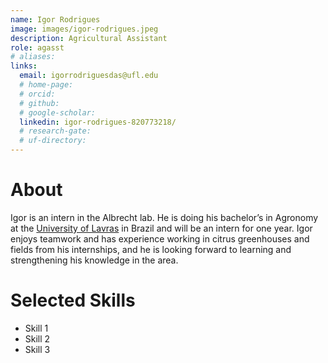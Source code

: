 ```yaml
---
name: Igor Rodrigues
image: images/igor-rodrigues.jpeg
description: Agricultural Assistant
role: agasst
# aliases:
links:
  email: igorrodriguesdas@ufl.edu
  # home-page: 
  # orcid: 
  # github: 
  # google-scholar: 
  linkedin: igor-rodrigues-820773218/
  # research-gate: 
  # uf-directory:
---
```

# About
Igor is an intern in the Albrecht lab. He is doing his bachelor’s in Agronomy at the [University of Lavras](https://ufla.br/en/ufla/) in Brazil and will be an intern for one year. Igor enjoys teamwork and has experience working in citrus greenhouses and fields from his internships, and he is looking forward to learning and strengthening his knowledge in the area.

# Selected Skills
* Skill 1
* Skill 2
* Skill 3